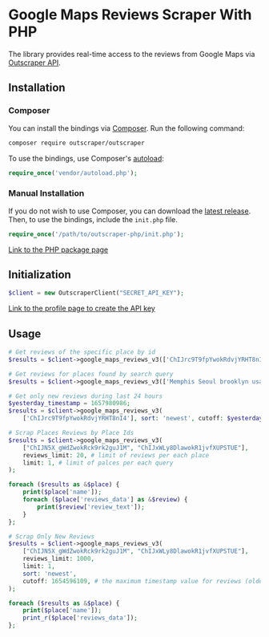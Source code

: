 # Google Maps Reviews Scraper With PHP

The library provides real-time access to the reviews from Google Maps via [Outscraper API](https://app.outscraper.com/api-docs#tag/Google-Reviews).

## Installation

### Composer

You can install the bindings via [Composer](http://getcomposer.org/). Run the following command:

```bash
composer require outscraper/outscraper
```

To use the bindings, use Composer's [autoload](https://getcomposer.org/doc/01-basic-usage.md#autoloading):

```php
require_once('vendor/autoload.php');
```

### Manual Installation

If you do not wish to use Composer, you can download the [latest release](https://github.com/outscraper/outscraper-php/releases). Then, to use the bindings, include the `init.php` file.

```php
require_once('/path/to/outscraper-php/init.php');
```
[Link to the PHP package page](https://packagist.org/packages/outscraper/outscraper)

## Initialization
```php
$client = new OutscraperClient("SECRET_API_KEY");
```
[Link to the profile page to create the API key](https://app.outscraper.com/profile)

## Usage

```php
# Get reviews of the specific place by id
$results = $client->google_maps_reviews_v3(['ChIJrc9T9fpYwokRdvjYRHT8nI4'], reviews_limit: 20, language: 'en');

# Get reviews for places found by search query
$results = $client->google_maps_reviews_v3(['Memphis Seoul brooklyn usa'], reviews_limit: 20, limit: 500, language: 'en');

# Get only new reviews during last 24 hours
$yesterday_timestamp = 1657980986;
$results = $client->google_maps_reviews_v3(
    ['ChIJrc9T9fpYwokRdvjYRHT8nI4'], sort: 'newest', cutoff: $yesterday_timestamp, reviews_limit: 100, language: 'en');

# Scrap Places Reviews by Place Ids
$results = $client->google_maps_reviews_v3(
    ["ChIJN5X_gWdZwokRck9rk2guJ1M", "ChIJxWLy8DlawokR1jvfXUPSTUE"],
    reviews_limit: 20, # limit of reviews per each place
    limit: 1, # limit of palces per each query
);

foreach ($results as &$place) {
    print($place['name']);
    foreach ($place['reviews_data'] as &$review) {
        print($review['review_text']);
    }
};

# Scrap Only New Reviews
$results = $client->google_maps_reviews_v3(
    ["ChIJN5X_gWdZwokRck9rk2guJ1M", "ChIJxWLy8DlawokR1jvfXUPSTUE"],
    reviews_limit: 1000,
    limit: 1,
    sort: 'newest',
    cutoff: 1654596109, # the maximum timestamp value for reviews (oldest review you want to extract). Can be used to scrape only the new reviews since your latest update
);

foreach ($results as &$place) {
    print($place['name']);
    print_r($place['reviews_data']);
};
```
